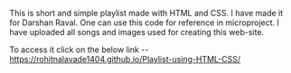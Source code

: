 This is short and simple playlist made with HTML and CSS. I have made it for Darshan Raval. One can use this code for reference in microproject. I have uploaded all songs and images used for creating this web-site.

To access it click on the below link --
https://rohitnalavade1404.github.io/Playlist-using-HTML-CSS/
